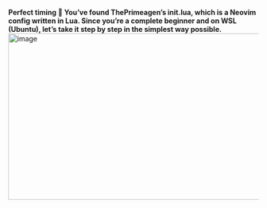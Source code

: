 **Perfect timing 🙌 You’ve found ThePrimeagen’s init.lua, which is a Neovim config written in Lua. Since you’re a complete beginner and on WSL (Ubuntu),
let’s take it step by step in the simplest way possible.**
<img width="1103" height="334" alt="image" src="https://github.com/user-attachments/assets/210cbb1a-f3fb-4a88-b5d1-d537ec99a7a4" />
